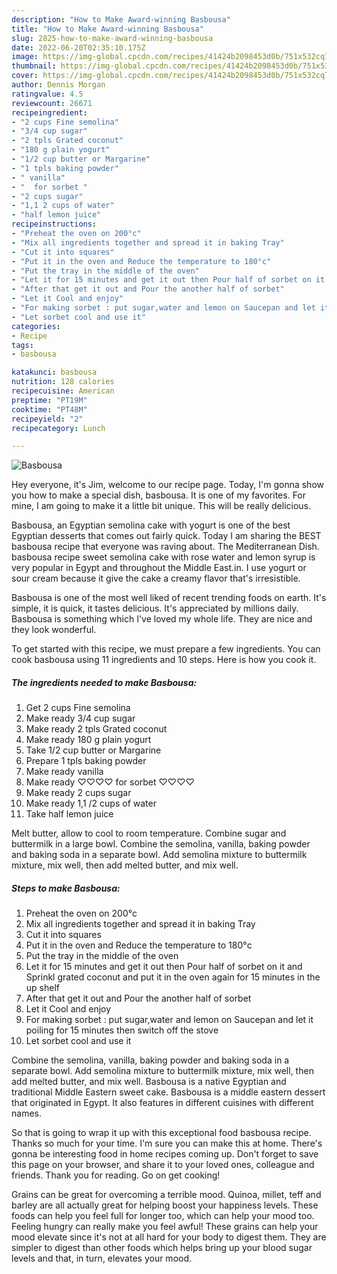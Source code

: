 ```yaml
---
description: "How to Make Award-winning Basbousa"
title: "How to Make Award-winning Basbousa"
slug: 2825-how-to-make-award-winning-basbousa
date: 2022-06-20T02:35:10.175Z
image: https://img-global.cpcdn.com/recipes/41424b2098453d0b/751x532cq70/basbousa-recipe-main-photo.jpg
thumbnail: https://img-global.cpcdn.com/recipes/41424b2098453d0b/751x532cq70/basbousa-recipe-main-photo.jpg
cover: https://img-global.cpcdn.com/recipes/41424b2098453d0b/751x532cq70/basbousa-recipe-main-photo.jpg
author: Dennis Morgan
ratingvalue: 4.5
reviewcount: 26671
recipeingredient:
- "2 cups Fine semolina"
- "3/4 cup sugar"
- "2 tpls Grated coconut"
- "180 g plain yogurt"
- "1/2 cup butter or Margarine"
- "1 tpls baking powder"
- " vanilla"
- "  for sorbet "
- "2 cups sugar"
- "1,1 2 cups of water"
- "half lemon juice"
recipeinstructions:
- "Preheat the oven on 200°c"
- "Mix all ingredients together and spread it in baking Tray"
- "Cut it into squares"
- "Put it in the oven and Reduce the temperature to 180°c"
- "Put the tray in the middle of the oven"
- "Let it for 15 minutes and get it out then Pour half of sorbet on it and Sprinkl grated coconut and put it in the oven again for 15 minutes in the up shelf"
- "After that get it out and Pour the another half of sorbet"
- "Let it Cool and enjoy"
- "For making sorbet : put sugar,water and lemon on Saucepan and let it poiling for 15 minutes then switch off the stove"
- "Let sorbet cool and use it"
categories:
- Recipe
tags:
- basbousa

katakunci: basbousa 
nutrition: 128 calories
recipecuisine: American
preptime: "PT19M"
cooktime: "PT48M"
recipeyield: "2"
recipecategory: Lunch

---
```



![Basbousa](https://img-global.cpcdn.com/recipes/41424b2098453d0b/751x532cq70/basbousa-recipe-main-photo.jpg)

Hey everyone, it's Jim, welcome to our recipe page. Today, I'm gonna show you how to make a special dish, basbousa. It is one of my favorites. For mine, I am going to make it a little bit unique. This will be really delicious.

Basbousa, an Egyptian semolina cake with yogurt is one of the best Egyptian desserts that comes out fairly quick. Today I am sharing the BEST basbousa recipe that everyone was raving about. The Mediterranean Dish. basbousa recipe sweet semolina cake with rose water and lemon syrup is very popular in Egypt and throughout the Middle East.in. I use yogurt or sour cream because it give the cake a creamy flavor that&#39;s irresistible.

Basbousa is one of the most well liked of recent trending foods on earth. It's simple, it is quick, it tastes delicious. It's appreciated by millions daily. Basbousa is something which I've loved my whole life. They are nice and they look wonderful.


To get started with this recipe, we must prepare a few ingredients. You can cook basbousa using 11 ingredients and 10 steps. Here is how you cook it.

<!--inarticleads1-->

##### The ingredients needed to make Basbousa:

1. Get 2 cups Fine semolina
1. Make ready 3/4 cup sugar
1. Make ready 2 tpls Grated coconut
1. Make ready 180 g plain yogurt
1. Take 1/2 cup butter or Margarine
1. Prepare 1 tpls baking powder
1. Make ready  vanilla
1. Make ready  ♡♡♡♡ for sorbet ♡♡♡♡
1. Make ready 2 cups sugar
1. Make ready 1,1 /2 cups of water
1. Take half lemon juice


Melt butter, allow to cool to room temperature. Combine sugar and buttermilk in a large bowl. Combine the semolina, vanilla, baking powder and baking soda in a separate bowl. Add semolina mixture to buttermilk mixture, mix well, then add melted butter, and mix well. 

<!--inarticleads2-->

##### Steps to make Basbousa:

1. Preheat the oven on 200°c
1. Mix all ingredients together and spread it in baking Tray
1. Cut it into squares
1. Put it in the oven and Reduce the temperature to 180°c
1. Put the tray in the middle of the oven
1. Let it for 15 minutes and get it out then Pour half of sorbet on it and Sprinkl grated coconut and put it in the oven again for 15 minutes in the up shelf
1. After that get it out and Pour the another half of sorbet
1. Let it Cool and enjoy
1. For making sorbet : put sugar,water and lemon on Saucepan and let it poiling for 15 minutes then switch off the stove
1. Let sorbet cool and use it


Combine the semolina, vanilla, baking powder and baking soda in a separate bowl. Add semolina mixture to buttermilk mixture, mix well, then add melted butter, and mix well. Basbousa is a native Egyptian and traditional Middle Eastern sweet cake. Basbousa is a middle eastern dessert that originated in Egypt. It also features in different cuisines with different names. 

So that is going to wrap it up with this exceptional food basbousa recipe. Thanks so much for your time. I'm sure you can make this at home. There's gonna be interesting food in home recipes coming up. Don't forget to save this page on your browser, and share it to your loved ones, colleague and friends. Thank you for reading. Go on get cooking!

Grains can be great for overcoming a terrible mood. Quinoa, millet, teff and barley are all actually great for helping boost your happiness levels. These foods can help you feel full for longer too, which can help your mood too. Feeling hungry can really make you feel awful! These grains can help your mood elevate since it's not at all hard for your body to digest them. They are simpler to digest than other foods which helps bring up your blood sugar levels and that, in turn, elevates your mood.
